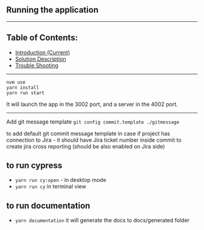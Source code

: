## Running the application

---

## Table of Contents:

- [Introduction (Current)](./01-introduction.md)
- [Solution Description](./02-solution-description.md)
- [Trouble Shooting](./03-troubleshooting.md)

---

```
nvm use
yarn install
yarn run start
```

It will launch the app in the 3002 port, and a server in the 4002 port.

---

Add git message template
`git config commit.template ./gitmessage`

to add default git commit message template in case if project has connection to
Jira - it should have Jira ticket number inside commit to create jira cross
reporting (should be also enabled on Jira side)

## to run cypress

- `yarn run cy:open` - in desktop mode
- `yarn run cy` in terminal view

## to run documentation

- `yarn documentation` it will generate the docs to docs/generated folder
